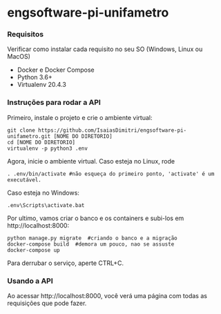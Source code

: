 # engsoftware-pi-unifametro

### Requisitos
Verificar como instalar cada requisito no seu SO (Windows, Linux ou MacOS)
- Docker e Docker Compose
- Python 3.6+
- Virtualenv 20.4.3


### Instruções para rodar a API
Primeiro, instale o projeto e crie o ambiente virtual:
```
git clone https://github.com/IsaiasDimitri/engsoftware-pi-unifametro.git [NOME DO DIRETORIO]
cd [NOME DO DIRETORIO]
virtualenv -p python3 .env
```  
Agora, inicie o ambiente virtual. Caso esteja no Linux, rode
```
. .env/bin/activate #não esqueça do primeiro ponto, 'activate' é um executável.
```  
Caso esteja no Windows:
```
.env\Scripts\activate.bat
```  
Por ultimo, vamos criar o banco e os containers e subi-los em http://localhost:8000:
```
python manage.py migrate  #criando o banco e a migração
docker-compose build  #demora um pouco, nao se assuste
docker-compose up
```  
Para derrubar o serviço, aperte CTRL+C.

### Usando a API
Ao acessar http://localhost:8000, você verá uma página com todas as requisições que pode fazer.
